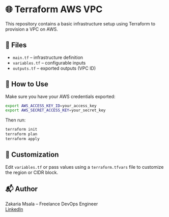 # 🌐 Terraform AWS VPC

This repository contains a basic infrastructure setup using Terraform to provision a VPC on AWS.

## 🧱 Files
- `main.tf` – infrastructure definition
- `variables.tf` – configurable inputs
- `outputs.tf` – exported outputs (VPC ID)

## 🚀 How to Use

Make sure you have your AWS credentials exported:

```bash
export AWS_ACCESS_KEY_ID=your_access_key
export AWS_SECRET_ACCESS_KEY=your_secret_key
```

Then run:

```bash
terraform init
terraform plan
terraform apply
```

## 🔧 Customization

Edit `variables.tf` or pass values using a `terraform.tfvars` file to customize the region or CIDR block.

## 📬 Author

Zakaria Msala – Freelance DevOps Engineer  
[LinkedIn](https://linkedin.com/in/zakaria-msala)
